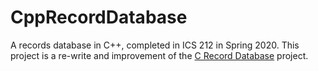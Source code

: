 # CppRecordDatabase
A records database in C++, completed in ICS 212 in Spring 2020.
This project is a re-write and improvement of the [C Record Database](https://github.com/robert-lemon-uhm/CRecordDatabase) project.

